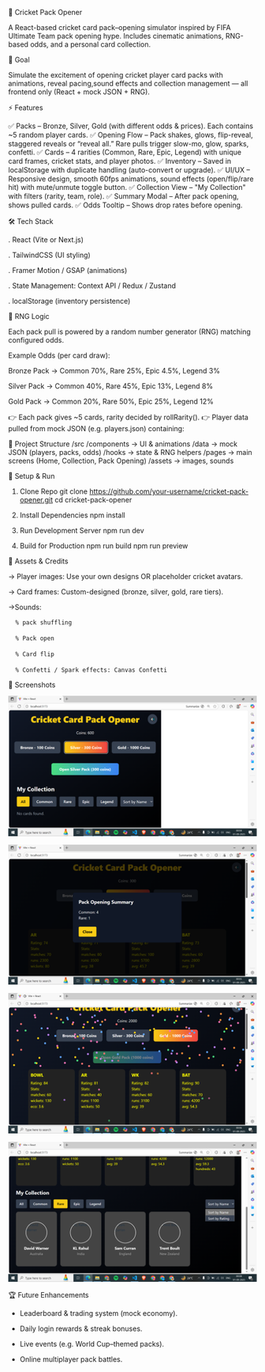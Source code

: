 🏏 Cricket Pack Opener

A React-based cricket card pack–opening simulator inspired by FIFA Ultimate Team pack opening hype.
Includes cinematic animations, RNG-based odds, and a personal card collection.

🎯 Goal

Simulate the excitement of opening cricket player card packs with animations, reveal pacing,sound effects and collection management — all frontend only (React + mock JSON + RNG).

⚡ Features

✅ Packs – Bronze, Silver, Gold (with different odds & prices). Each contains ~5 random player cards.
✅ Opening Flow – Pack shakes, glows, flip-reveal, staggered reveals or “reveal all.” Rare pulls trigger slow-mo, glow, sparks, confetti.
✅ Cards – 4 rarities (Common, Rare, Epic, Legend) with unique card frames, cricket stats, and player photos.
✅ Inventory – Saved in localStorage with duplicate handling (auto-convert or upgrade).
✅ UI/UX – Responsive design, smooth 60fps animations, sound effects (open/flip/rare hit) with mute/unmute toggle button.
✅ Collection View – "My Collection" with filters (rarity, team, role).
✅ Summary Modal – After pack opening, shows pulled cards.
✅ Odds Tooltip – Shows drop rates before opening.

🛠️ Tech Stack

. React (Vite or Next.js)

. TailwindCSS (UI styling)

. Framer Motion / GSAP (animations)

. State Management: Context API / Redux / Zustand

. localStorage (inventory persistence)

🎲 RNG Logic

Each pack pull is powered by a random number generator (RNG) matching configured odds.

Example Odds (per card draw):

Bronze Pack → Common 70%, Rare 25%, Epic 4.5%, Legend 3%

Silver Pack → Common 40%, Rare 45%, Epic 13%, Legend 8%

Gold Pack → Common 20%, Rare 50%, Epic 25%, Legend 12%


👉 Each pack gives ~5 cards, rarity decided by rollRarity().
👉 Player data pulled from mock JSON (e.g. players.json) containing:


📂 Project Structure
/src
  /components   → UI & animations
  /data         → mock JSON (players, packs, odds)
  /hooks        → state & RNG helpers
  /pages        → main screens (Home, Collection, Pack Opening)
  /assets       → images, sounds

🚀 Setup & Run
1. Clone Repo
git clone https://github.com/your-username/cricket-pack-opener.git
cd cricket-pack-opener

2. Install Dependencies
npm install

3. Run Development Server
npm run dev

4. Build for Production
npm run build
npm run preview

🎨 Assets & Credits

-> Player images: Use your own designs OR placeholder cricket avatars.

-> Card frames: Custom-designed (bronze, silver, gold, rare tiers).

->Sounds:

      % pack shuffling 

      % Pack open 

      % Card flip 

      % Confetti / Spark effects: Canvas Confetti


📸 Screenshots

 ![Pack Selection Screen](image.png)

![Pack Opening Animation](image-1.png)

 ![Rare Card Reveal (confetti)](image-2.png)

![My Collection](image-3.png)

🏆 Future Enhancements

* Leaderboard & trading system (mock economy).

* Daily login rewards & streak bonuses.

* Live events (e.g. World Cup–themed packs).

* Online multiplayer pack battles.